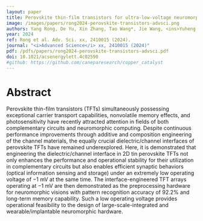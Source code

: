 ```yaml
---
layout: paper
title: Perovskite thin-film transistors for ultra-low-voltage neuromorphic visions
image: /images/papers/rong2024-perovskite-transistors-advsci.png
authors: Yang Rong, De Yu, Xin Zhang, Tao Wang*, Jie Wang, <ins>Yuheng Li</ins>, Tongpeng Zhao, Ruiqin He, Yuxin Gao, Can Huang*, Shumin Xiao, Jingkai Qin, Sai Bai, Huihui Zhu, Ao Liu, Yimu Chen*, Qinghai Song*.
year: 2024
ref: Rong et al. Adv. Sci. xx, 2410015 (2024).
journal: "<i>Advanced Science</i> xx, 2410015 (2024)"
pdf: /pdfs/papers/rong2024-perovskite-transistors-advsci.pdf
doi: 10.1021/acsenergylett.4c02590
#github: https://github.com/caneparesearch/copper_catalyst
---
```


# Abstract

Perovskite thin-film transistors (TFTs) simultaneously possessing exceptional carrier transport capabilities, nonvolatile memory effects, and photosensitivity have recently attracted attention in fields of both complementary circuits and neuromorphic computing. Despite continuous performance improvements through additive and composition engineering of the channel materials, the equally crucial dielectric/channel interfaces of perovskite TFTs have remained underexplored. Here, it is demonstrated that engineering the dielectric/channel interface in 2D tin perovskite TFTs not only enhances the performance and operational stability for their utilization in complementary circuits but also enables efficient synaptic behaviors (optical information sensing and storage) under an extremely low operating voltage of −1 mV at the same time. The interface-engineered TFT arrays operating at −1 mV are then demonstrated as the preprocessing hardware for neuromorphic visions with pattern recognition accuracy of 92.2% and long-term memory capability. Such a low operating voltage provides operational feasibility to the design of large-scale-integrated and wearable/implantable neuromorphic hardware.